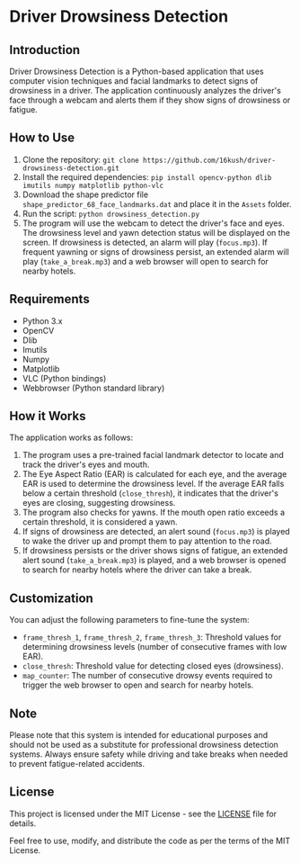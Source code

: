 # Driver Drowsiness Detection


## Introduction

Driver Drowsiness Detection is a Python-based application that uses computer vision techniques and facial landmarks to detect signs of drowsiness in a driver. The application continuously analyzes the driver's face through a webcam and alerts them if they show signs of drowsiness or fatigue.

## How to Use

1. Clone the repository: `git clone https://github.com/16kush/driver-drowsiness-detection.git`
2. Install the required dependencies: `pip install opencv-python dlib imutils numpy matplotlib python-vlc`
3. Download the shape predictor file `shape_predictor_68_face_landmarks.dat` and place it in the `Assets` folder.
4. Run the script: `python drowsiness_detection.py`
5. The program will use the webcam to detect the driver's face and eyes. The drowsiness level and yawn detection status will be displayed on the screen. If drowsiness is detected, an alarm will play (`focus.mp3`). If frequent yawning or signs of drowsiness persist, an extended alarm will play (`take_a_break.mp3`) and a web browser will open to search for nearby hotels.

## Requirements

- Python 3.x
- OpenCV
- Dlib
- Imutils
- Numpy
- Matplotlib
- VLC (Python bindings)
- Webbrowser (Python standard library)

## How it Works

The application works as follows:

1. The program uses a pre-trained facial landmark detector to locate and track the driver's eyes and mouth.
2. The Eye Aspect Ratio (EAR) is calculated for each eye, and the average EAR is used to determine the drowsiness level. If the average EAR falls below a certain threshold (`close_thresh`), it indicates that the driver's eyes are closing, suggesting drowsiness.
3. The program also checks for yawns. If the mouth open ratio exceeds a certain threshold, it is considered a yawn.
4. If signs of drowsiness are detected, an alert sound (`focus.mp3`) is played to wake the driver up and prompt them to pay attention to the road.
5. If drowsiness persists or the driver shows signs of fatigue, an extended alert sound (`take_a_break.mp3`) is played, and a web browser is opened to search for nearby hotels where the driver can take a break.

## Customization

You can adjust the following parameters to fine-tune the system:

- `frame_thresh_1`, `frame_thresh_2`, `frame_thresh_3`: Threshold values for determining drowsiness levels (number of consecutive frames with low EAR).
- `close_thresh`: Threshold value for detecting closed eyes (drowsiness).
- `map_counter`: The number of consecutive drowsy events required to trigger the web browser to open and search for nearby hotels.

## Note

Please note that this system is intended for educational purposes and should not be used as a substitute for professional drowsiness detection systems. Always ensure safety while driving and take breaks when needed to prevent fatigue-related accidents.

## License

This project is licensed under the MIT License - see the [LICENSE](LICENSE) file for details.

Feel free to use, modify, and distribute the code as per the terms of the MIT License.
